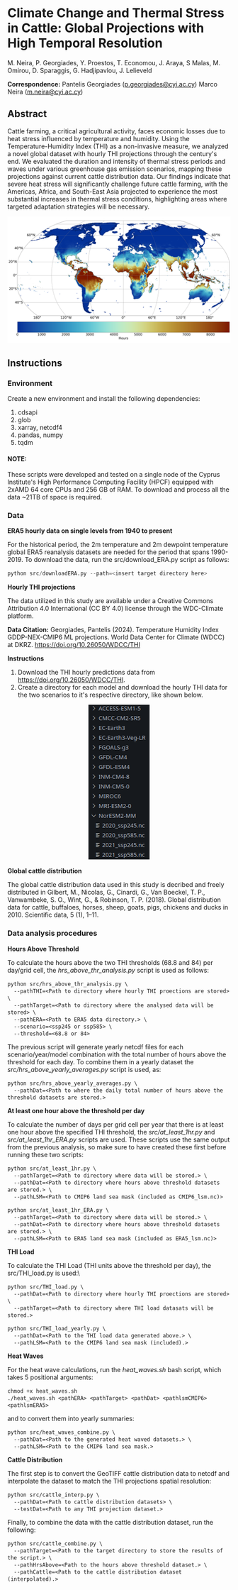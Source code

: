 # Climate Change and Thermal Stress in Cattle: Global Projections with High Temporal Resolution

M. Neira, P. Georgiades, Y. Proestos, T. Economou, J. Araya, S Malas, M. Omirou, D. Sparaggis, G. Hadjipavlou, J. Lelieveld

**Correspondence:** Pantelis Georgiades (p.georgiades@cyi.ac.cy) Marco Neira (m.neira@cyi.ac.cy)

## Abstract
Cattle farming, a critical agricultural activity, faces economic losses due to heat stress influenced by temperature and humidity. Using the Temperature-Humidity Index (THI) as a non-invasive measure, we analyzed a novel global dataset with hourly THI projections through the century's end. We evaluated the duration and intensity of thermal stress periods and waves under various greenhouse gas emission scenarios, mapping these projections against current cattle distribution data. Our findings indicate that severe heat stress will significantly challenge future cattle farming, with the Americas, Africa, and South-East Asia projected to experience the most substantial increases in thermal stress conditions, highlighting areas where targeted adaptation strategies will be necessary.

![](heat_wave_example.png "Hours spend in heat waves (SSP5-85 - end of century period)")

## Instructions

### Environment

Create a new environment and install the following dependencies:

1. cdsapi
2. glob
3. xarray, netcdf4
4. pandas, numpy
5. tqdm


#### NOTE:
These scripts were developed and tested on a single node of the Cyprus Institute's High Performance Computing Facility (HPCF) equipped with 2xAMD 64 core CPUs and 256 GB of RAM. To download and process all the data ~21TB of space is required.

### Data

**ERA5 hourly data on single levels from 1940 to present**

For the historical period, the 2m temperature and 2m dewpoint temperature global ERA5 reanalysis datasets are needed for the period that spans 1990-2019. To download the data, run the src/download_ERA.py script as follows:

```python
python src/downloadERA.py --path=<insert target directory here>
```

**Hourly THI projections**

The data utilized in this study are available under a Creative Commons Attribution 4.0 International (CC BY 4.0) license through the WDC-Climate platform. 

**Data Citation:** Georgiades, Pantelis (2024). Temperature Humidity Index GDDP-NEX-CMIP6 ML projections. World Data Center for Climate (WDCC) at DKRZ. https://doi.org/10.26050/WDCC/THI

**Instructions**

1. Download the THI hourly predictions data from https://doi.org/10.26050/WDCC/THI.
2. Create a directory for each model and download the hourly THI data for the two scenarios to it's respective directory, like shown below.

<p align="center">
  <img width="138" height="349" src="data_structure.png">
</p>

**Global cattle distribution**

The global cattle distribution data used in this study is decribed and freely distributed in Gilbert, M., Nicolas, G., Cinardi, G., Van Boeckel, T. P., Vanwambeke, S. O., Wint, G., & Robinson, T. P. (2018). Global distribution data for cattle, buffaloes, horses, sheep, goats, pigs, chickens and ducks in 2010. Scientific data, 5 (1), 1–11.

### Data analysis procedures


**Hours Above Threshold**

To calculate the hours above the two THI thresholds (68.8 and 84) per day/grid cell, the *hrs_above_thr_analysis.py* script is used as follows:

```
python src/hrs_above_thr_analysis.py \
  --pathTHI=<Path to directory where hourly THI proections are stored> \
  --pathTarget=<Path to directory where the analysed data will be stored> \
  --pathERA=<Path to ERA5 data directory.> \
  --scenario=<ssp245 or ssp585> \
  --threshold=<68.8 or 84>
```

The previous script will generate yearly netcdf files for each scenario/year/model combination with the total number of hours above the threshold for each day. To combine them in a yearly dataset the *src/hrs_above_yearly_averages.py* script is used, as:

```
python src/hrs_above_yearly_averages.py \
  --pathDat=<Path to where the daily total number of hours above the threshold datasets are stored.>
```

**At least one hour above the threshold per day**

To calculate the number of days per grid cell per year that there is at least one hour above the specified THI threshold, the *src/at_least_1hr.py* and *src/at_least_1hr_ERA.py* scripts are used. These scripts use the same output from the previous analysis, so make sure to have created these first before running these two scripts:

```
python src/at_least_1hr.py \
  --pathTarget=<Path to directory where data will be stored.> \
  --pathDat=<Path to directory where hours above threshold datasets are stored.> \
  --pathLSM=<Path to CMIP6 land sea mask (included as CMIP6_lsm.nc)>
```

```
python src/at_least_1hr_ERA.py \
  --pathTarget=<Path to directory where data will be stored.> \
  --pathDat=<Path to directory where hours above threshold datasets are stored.> \
  --pathLSM=<Path to ERA5 land sea mask (included as ERA5_lsm.nc)>
```

**THI Load**

To calculate the THI Load (THI units above the threshold per day), the src/THI_load.py is used:\

```
python src/THI_load.py \
  --pathDat=<Path to directory where hourly THI proections are stored> \
  --pathTarget=<Path to directory where THI load datasats will be stored.>
```

```
python src/THI_load_yearly.py \
  --pathDat=<Path to the THI load data generated above.> \
  --pathLSM=<Path to the CMIP6 land sea mask (included).>
```

**Heat Waves**

For the heat wave calculations, run the *heat_waves.sh* bash script, which takes 5 positional arguments:

```
chmod +x heat_waves.sh
./heat_waves.sh <pathERA> <pathTarget> <pathDat> <pathlsmCMIP6> <pathlsmERA5>
```

and to convert them into yearly summaries:

```
python src/heat_waves_combine.py \
  --pathDat=<Path to the generated heat waved datasets.> \
  --pathLSM=<Path to the CMIP6 land sea mask.>
```

**Cattle Distribution**

The first step is to convert the GeoTIFF cattle distribution data to netcdf and interpolate the dataset to match the THI projections spatial resolution:

```
python src/cattle_interp.py \
  --pathDat=<Path to cattle distribution datasets> \
  --testDat=<Path to any THI projection dataset.>
```

Finally, to combine the data with the cattle distribution dataset, run the following:

```
python src/cattle_combine.py \
  --pathTarget=<Path to the target directory to store the results of the script.> \
  --pathHrsAbove=<Path to the hours above threshold dataset.> \
  --pathCattle=<Path to the cattle distribution dataset (interpolated).>
```
